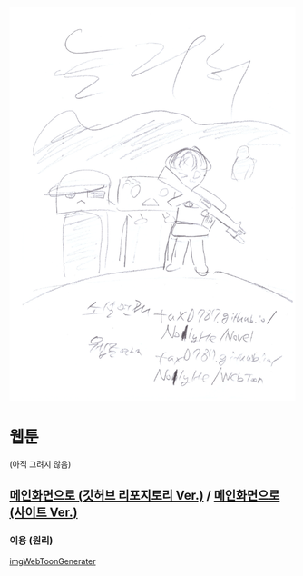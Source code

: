 ![title](./title.png)

# 웹툰

(아직 그려지 않음)

## [메인화면으로 (깃허브 리포지토리 Ver.)](https://github.com/Tax0787/NollyHe) / [메인화면으로 (사이트 Ver.)](https://Tax0787.github.io/NollyHe)

### 이용 (원리)

[imgWebToonGenerater](https://github.com/Tax0787/imgWebToonGenerater)
